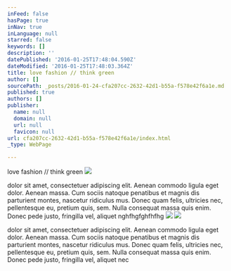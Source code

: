 ```yaml
---
inFeed: false
hasPage: true
inNav: true
inLanguage: null
starred: false
keywords: []
description: ''
datePublished: '2016-01-25T17:48:04.590Z'
dateModified: '2016-01-25T17:48:03.364Z'
title: love fashion // think green
author: []
sourcePath: _posts/2016-01-24-cfa207cc-2632-42d1-b55a-f578e42f6a1e.md
published: true
authors: []
publisher:
  name: null
  domain: null
  url: null
  favicon: null
url: cfa207cc-2632-42d1-b55a-f578e42f6a1e/index.html
_type: WebPage

---
```

love fashion // think green
![](https://s3-us-west-2.amazonaws.com/the-grid-img/p/98ae8d5243e9572184357037e59e805b82c9f15c.jpg)

dolor sit amet, consectetuer adipiscing elit. Aenean commodo ligula eget
dolor. Aenean massa. Cum sociis natoque penatibus et magnis dis 
parturient montes, nascetur ridiculus mus. Donec quam felis, ultricies 
nec, pellentesque eu, pretium quis, sem. Nulla consequat massa quis 
enim. Donec pede justo, fringilla vel, aliquet nghfhgfghfhfhg
![](https://s3-us-west-2.amazonaws.com/the-grid-img/p/746ef415a1458c5b6ad0d64966210971411e327c.jpg)
![](https://s3-us-west-2.amazonaws.com/the-grid-img/p/5c57a1919e69458da437651dc9bced4f031109a8.jpg)

dolor sit amet, consectetuer adipiscing elit. Aenean commodo ligula eget
dolor. Aenean massa. Cum sociis natoque penatibus et magnis dis 
parturient montes, nascetur ridiculus mus. Donec quam felis, ultricies 
nec, pellentesque eu, pretium quis, sem. Nulla consequat massa quis 
enim. Donec pede justo, fringilla vel, aliquet nec